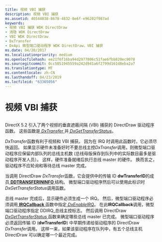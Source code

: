 ```yaml
---
title: 视频 VBI 捕获
description: 视频 VBI 捕获
ms.assetid: 40544838-8678-4832-8e6f-e96202f987ad
keywords:
- 视频 VBI 捕获 WDK DirectDraw
- 消隐 WDK DirectDraw
- VBI WDK DirectDraw
- DxTransfer
- DxApi 微型端口驱动程序 WDK DirectDraw，VBI 捕获
ms.date: 04/20/2017
ms.localizationpriority: medium
ms.openlocfilehash: ee21f6f16ba94d2977806c51fae6fbb820ec9078
ms.sourcegitcommit: 0cc5051945559a242d941a6f2799d161d8eba2a7
ms.translationtype: MT
ms.contentlocale: zh-CN
ms.lasthandoff: 04/23/2019
ms.locfileid: "63365056"
---
```

# <a name="video-vbi-capture"></a>视频 VBI 捕获


## <span id="ddk_video_vbi_capture_gg"></span><span id="DDK_VIDEO_VBI_CAPTURE_GG"></span>


DirectX 5.2 引入了两个视频的垂直遮蔽间隔 (VBI) 捕获的 DirectDraw 驱动程序函数。 这些函数是[ *DxTransfer* ](https://msdn.microsoft.com/library/windows/hardware/ff562887)并[ *DxGetTransferStatus*](https://msdn.microsoft.com/library/windows/hardware/ff557438)。

*DxTransfer*函数有利于视频和 VBI 捕获。 因为在 IRQ 时调用此函数时，它必须尽快返回。 如果显示硬件未准备好时不要总线主控*DxTransfer*调用，则微型端口驱动程序应保留内部队列的总线主机数 (总线母版保存到队列中的实际数目最多是驱动程序开发人员）。 这样，硬件准备就绪后执行总线 master 的硬件。 换而言之，驱动程序不应轮询和等待总线 master 完成。

当调用 DirectDraw *DxTransfer*函数，它会提供中的传输 ID **dwTransferID**的成员[ **DDTRANSFERININFO** ](https://msdn.microsoft.com/library/windows/hardware/ff550356)结构。 微型端口驱动程序然后可以使用此标识时*DxGetTransferStatus*调用函数。

总线 master 完成后，显示硬件必须生成一个 IRQ。 然后，微型端口驱动程序必须调用[ **IRQCallback** ](https://msdn.microsoft.com/library/windows/hardware/ff568158)函数中指定[ *DxEnableIRQ*](https://msdn.microsoft.com/library/windows/hardware/ff557413)。 在此**IRQCallback**调用，微型端口驱动程序指定 DDIRQ\_总线主控标志。 然后调用 DirectDraw [ *DxGetTransferStatus* ](https://msdn.microsoft.com/library/windows/hardware/ff557438)函数来确定哪些总线 master 已完成。 微型端口驱动程序必须返回传输 ID (**dwTransferID**) 中早期传递给驱动程序的 DirectDraw *DxTransfer*调用。 这样一来，如果该驱动程序在队列中，有五个总线主机 DirectDraw 可以确定哪一个最近完成。

 

 





